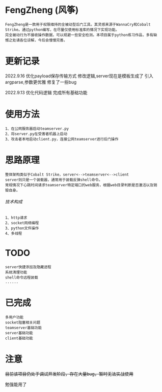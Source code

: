 # FengZheng (风筝)



```
FengZheng是一款用于权限维持的全被动型后门工具。其灵感来源于WannaCry和Cobalt Strike。通过python编写，在尽量仅使用标准库的情况下实现功能。
完全被动行为不接收操作数据，可以规避一些安全检测。本项目属于python练习作品，多有缺憾之处请各位谅解，今后会慢慢完善。
```
# 更新记录
2022.9.16
优化payload保存传输方式
修改逻辑,server现在是模板生成了
引入argparse,参数更优雅
修复了一些bug

2022.9.13
优化代码逻辑
完成所有基础功能

# 使用方法

```
1、在公网服务器启动teamserver.py
2、将server.py在受害者机器上启动
3、攻击者本地启动client.py，连接公网teamserver进行后门操作
```

# 思路原理

```
整体架构类似于Cobalt Strike，server<-->teamserver<-->client
server则只是一个装载器，通常用于装载反弹shell命令。
常规情况下心跳时间请求teamserver特定端口的web服务，根据web目录判断是否激活以及销毁自身。
```

###### 技术构成

```
1、http请求
2、socket网络编程
3、python文件操作
4、多线程
```

# TODO

```
server快捷添加及隐藏进程
系统清理功能
shell命令远程装载
......
```

# 已完成

```
多用户功能
socket阻塞相关问题
teamserver基础功能
server基础功能
client基础功能
```


# 注意
~~目前该项目仍处于调试开发阶段，存在大量bug，暂时无法实战使用~~

勉强能用了





